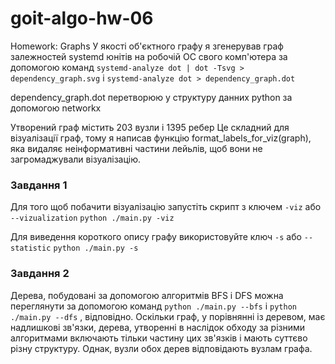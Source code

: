 # goit-algo-hw-06
Homework: Graphs
У якості об'єктного графу я згенерував граф залежностей systemd юнітів на робочій ОС свого комп'ютера за допомогою команд `systemd-analyze dot | dot -Tsvg > dependency_graph.svg` і `systemd-analyze dot > dependency_graph.dot`

dependency_graph.dot перетворюю у структуру данних python за допомогою networkx 

Утворений граф містить 203 вузли і 1395 ребер
Це складний для візуалізації граф, тому я написав функцію format_labels_for_viz(graph), яка видаляє неінформативні частини лейьлів, щоб вони не загромаджували візуалізацію.

### Завдання 1

Для того щоб побачити візуалізацію запустіть скрипт з ключем `-viz` або `--vizualization`
`python ./main.py -viz`

Для виведення короткого опису графу використовуйте ключ `-s` або `--statistic`
`python ./main.py -s`

### Завдання 2

Дерева, побудовані за допомогою алгоритмів BFS і DFS можна переглянути за допомогою команд `python ./main.py --bfs` і `python ./main.py --dfs` , відповідно.
Оскільки граф, у порівнянні із деревом, має надлишкові зв'язки, дерева, утворенні в наслідок обходу за різними алгоритмами включають тільки частину цих зв'язків і мають суттєво різну структуру. Однак, вузли обох дерев відповідають вузлам графа.